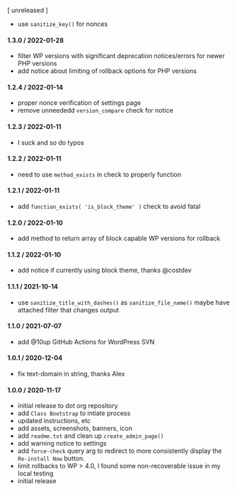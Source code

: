 [ unreleased ]
* use `sanitize_key()` for nonces

#### 1.3.0 / 2022-01-28
* filter WP versions with significant deprecation notices/errors for newer PHP versions
* add notice about limiting of rollback options for PHP versions

#### 1.2.4 / 2022-01-14
* proper nonce verification of settings page
* remove unneededd `version_compare` check for notice

#### 1.2.3 / 2022-01-11
* I suck and so do typos

#### 1.2.2 / 2022-01-11
* need to use `method_exists` in check to properly function

#### 1.2.1 / 2022-01-11
* add `function_exists( 'is_block_theme' )` check to avoid fatal

#### 1.2.0 / 2022-01-10
* add method to return array of block capable WP versions for rollback

#### 1.1.2 / 2022-01-10
* add notice if currently using block theme, thanks @costdev

#### 1.1.1 / 2021-10-14
* use `sanitize_title_with_dashes()` as `sanitize_file_name()` maybe have attached filter that changes output

#### 1.1.0 / 2021-07-07
* add @10up GitHub Actions for WordPress SVN

#### 1.0.1 / 2020-12-04
* fix text-domain in string, thanks Alex

#### 1.0.0 / 2020-11-17
* initial release to dot org repository
* add `Class Bootstrap` to intiate process
* updated instructions, etc
* add assets, screenshots, banners, icon
* add `readme.txt` and clean up `create_admin_page()`
* add warning notice to settings
* add `force-check` query arg to redirect to more consistently display the `Re-install Now` button.
* limit rollbacks to WP > 4.0, I found some non-recoverable issue in my local testing
* initial release
